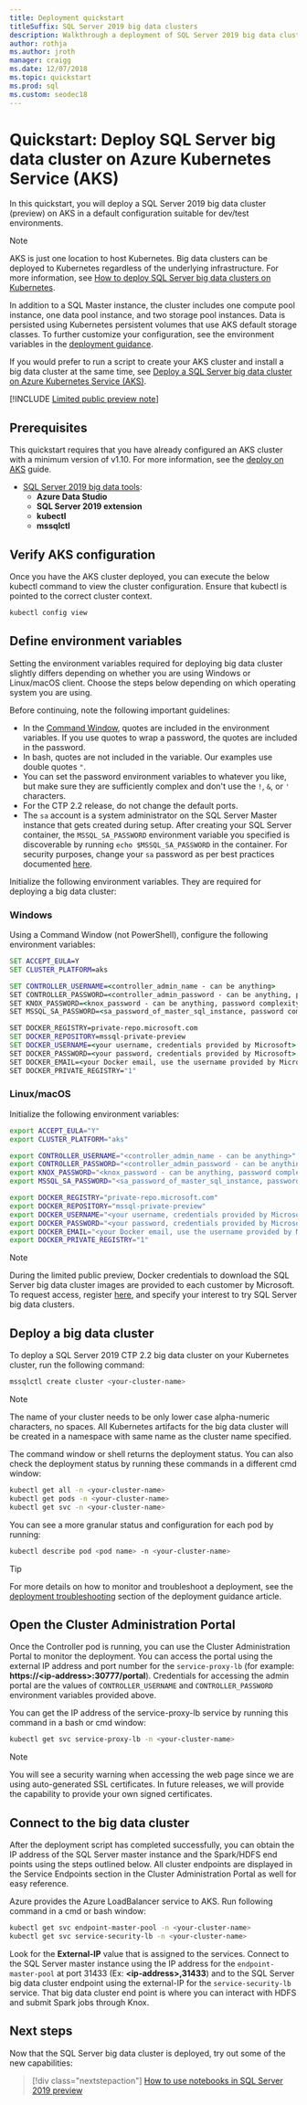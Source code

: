 ```yaml
---
title: Deployment quickstart
titleSuffix: SQL Server 2019 big data clusters
description: Walkthrough a deployment of SQL Server 2019 big data clusters (preview) on Azure Kubernetes Service (AKS).
author: rothja 
ms.author: jroth 
manager: craigg
ms.date: 12/07/2018
ms.topic: quickstart
ms.prod: sql
ms.custom: seodec18
---
```

# Quickstart: Deploy SQL Server big data cluster on Azure Kubernetes Service (AKS)

In this quickstart, you will deploy a SQL Server 2019 big data cluster (preview) on AKS in a default configuration suitable for dev/test environments.

> [!NOTE]
> AKS is just one location to host Kubernetes. Big data clusters can be deployed to Kubernetes regardless of the underlying infrastructure. For more information, see [How to deploy SQL Server big data clusters on Kubernetes](deployment-guidance.md).

In addition to a SQL Master instance, the cluster includes one compute pool instance, one data pool instance, and two storage pool instances. Data is persisted using Kubernetes persistent volumes that use AKS default storage classes. To further customize your configuration, see the environment variables in the [deployment guidance](deployment-guidance.md).

If you would prefer to run a script to create your AKS cluster and install a big data cluster at the same time, see [Deploy a SQL Server big data cluster on Azure Kubernetes Service (AKS)](https://github.com/Microsoft/sql-server-samples/tree/master/samples/features/sql-big-data-cluster/deployment/aks).

[!INCLUDE [Limited public preview note](../includes/big-data-cluster-preview-note.md)]

## Prerequisites

This quickstart requires that you have already configured an AKS cluster with a minimum version of v1.10. For more information, see the [deploy on AKS](deploy-on-aks.md) guide.

- [SQL Server 2019 big data tools](deploy-big-data-tools.md):
   - **Azure Data Studio**
   - **SQL Server 2019 extension**
   - **kubectl**
   - **mssqlctl**

## Verify AKS configuration

Once you have the AKS cluster deployed, you can execute the below kubectl command to view the cluster configuration. Ensure that kubectl is pointed to the correct cluster context.

```bash
kubectl config view
```

## Define environment variables

Setting the environment variables required for deploying big data cluster slightly differs depending on whether you are using Windows or Linux/macOS client.  Choose the steps below depending on which operating system you are using.

Before continuing, note the following important guidelines:

- In the [Command Window](https://docs.microsoft.com/visualstudio/ide/reference/command-window), quotes are included in the environment variables. If you use quotes to wrap a password, the quotes are included in the password.
- In bash, quotes are not included in the variable. Our examples use double quotes `"`.
- You can set the password environment variables to whatever you like, but make sure they are sufficiently complex and don't use the `!`, `&`, or `'` characters.
- For the CTP 2.2 release, do not change the default ports.
- The `sa` account is a system administrator on the SQL Server Master instance that gets created during setup. After creating your SQL Server container, the `MSSQL_SA_PASSWORD` environment variable you specified is discoverable by running `echo $MSSQL_SA_PASSWORD` in the container. For security purposes, change your `sa` password as per best practices documented [here](https://docs.microsoft.com/sql/linux/quickstart-install-connect-docker?view=sql-server-2017#change-the-sa-password).

Initialize the following environment variables.  They are required for deploying a big data cluster:

### Windows

Using a Command Window (not PowerShell), configure the following environment variables:

```cmd
SET ACCEPT_EULA=Y
SET CLUSTER_PLATFORM=aks

SET CONTROLLER_USERNAME=<controller_admin_name - can be anything>
SET CONTROLLER_PASSWORD=<controller_admin_password - can be anything, password complexity compliant>
SET KNOX_PASSWORD=<knox_password - can be anything, password complexity compliant>
SET MSSQL_SA_PASSWORD=<sa_password_of_master_sql_instance, password complexity compliant>

SET DOCKER_REGISTRY=private-repo.microsoft.com
SET DOCKER_REPOSITORY=mssql-private-preview
SET DOCKER_USERNAME=<your username, credentials provided by Microsoft>
SET DOCKER_PASSWORD=<your password, credentials provided by Microsoft>
SET DOCKER_EMAIL=<your Docker email, use the username provided by Microsoft>
SET DOCKER_PRIVATE_REGISTRY="1"
```

### Linux/macOS

Initialize the following environment variables:

```bash
export ACCEPT_EULA="Y"
export CLUSTER_PLATFORM="aks"

export CONTROLLER_USERNAME="<controller_admin_name - can be anything>"
export CONTROLLER_PASSWORD="<controller_admin_password - can be anything, password complexity compliant>"
export KNOX_PASSWORD="<knox_password - can be anything, password complexity compliant>"
export MSSQL_SA_PASSWORD="<sa_password_of_master_sql_instance, password complexity compliant>"

export DOCKER_REGISTRY="private-repo.microsoft.com"
export DOCKER_REPOSITORY="mssql-private-preview"
export DOCKER_USERNAME="<your username, credentials provided by Microsoft>"
export DOCKER_PASSWORD="<your password, credentials provided by Microsoft>"
export DOCKER_EMAIL="<your Docker email, use the username provided by Microsoft>"
export DOCKER_PRIVATE_REGISTRY="1"
```

> [!NOTE]
> During the limited public preview, Docker credentials to download the SQL Server big data cluster images are provided to each customer by Microsoft. To request access, register [here](https://aka.ms/eapsignup), and specify your interest to try SQL Server big data clusters.

## Deploy a big data cluster

To deploy a SQL Server 2019 CTP 2.2 big data cluster on your Kubernetes cluster, run the following command:

```bash
mssqlctl create cluster <your-cluster-name>
```

> [!NOTE]
> The name of your cluster needs to be only lower case alpha-numeric characters, no spaces. All Kubernetes artifacts for the big data cluster will be created in a namespace with same name as the cluster name specified.

The command window or shell returns the deployment status. You can also check the deployment status by running these commands in a different cmd window:

```bash
kubectl get all -n <your-cluster-name>
kubectl get pods -n <your-cluster-name>
kubectl get svc -n <your-cluster-name>
```

You can see a more granular status and configuration for each pod by running:
```bash
kubectl describe pod <pod name> -n <your-cluster-name>
```

> [!TIP]
> For more details on how to monitor and troubleshoot a deployment, see the [deployment troubleshooting](deployment-guidance.md#troubleshoot) section of the deployment guidance article.

## Open the Cluster Administration Portal

Once the Controller pod is running, you can use the Cluster Administration Portal to monitor the deployment. You can access the portal using the external IP address and port number for the `service-proxy-lb` (for example: **https://\<ip-address\>:30777/portal**). Credentials for accessing the admin portal are the values of `CONTROLLER_USERNAME` and `CONTROLLER_PASSWORD` environment variables provided above.

You can get the IP address of the service-proxy-lb service by running this command in a bash or cmd window:

```bash
kubectl get svc service-proxy-lb -n <your-cluster-name>
```

> [!NOTE]
> You will see a security warning when accessing the web page since we are using auto-generated SSL certificates. In future releases, we will provide the capability to provide your own signed certificates.

## Connect to the big data cluster

After the deployment script has completed successfully, you can obtain the IP address of the SQL Server master instance and the Spark/HDFS end points using the steps outlined below. All cluster endpoints are displayed in the Service Endpoints section in the Cluster Administration Portal as well for easy reference.

Azure provides the Azure LoadBalancer service to AKS. Run following command in a cmd or bash window:

```bash
kubectl get svc endpoint-master-pool -n <your-cluster-name>
kubectl get svc service-security-lb -n <your-cluster-name>
```

Look for the **External-IP** value that is assigned to the services. Connect to the SQL Server master instance using the IP address for the `endpoint-master-pool` at port 31433 (Ex: **\<ip-address\>,31433**) and to the SQL Server big data cluster endpoint using the external-IP for the `service-security-lb` service.   That big data cluster end point is where you can interact with HDFS and submit Spark jobs through Knox.

## Next steps

Now that the SQL Server big data cluster is deployed, try out some of the new capabilities:

> [!div class="nextstepaction"]
> [How to use notebooks in SQL Server 2019 preview](notebooks-guidance.md)
